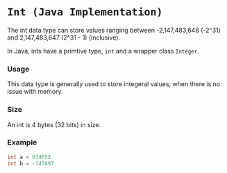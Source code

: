 # `Int (Java Implementation)`
The int data type can store values ranging between -2,147,483,648 (-2^31) and 2,147,483,647 (2^31 - 1) (inclusive).

In Java, ints have a primtive type, `int` and a wrapper class `Integer`.

### Usage
This data type is generally used to store integeral values, when there is no issue with memory.

### Size
An int is 4 bytes (32 bits) in size.

### Example
```java
int a = 934653
int b = -345897
```
